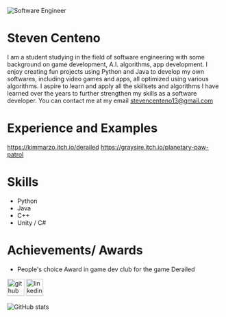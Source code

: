 ![Software Engineer](https://media-exp1.licdn.com/dms/image/C5616AQEmxwb-cV4gyg/profile-displaybackgroundimage-shrink_350_1400/0/1609374311341?e=1616630400&v=beta&t=4J9-9C9lNSKuVAwJHptDBbAMBETrEJsWI-dd5AdWt8k)

# Steven Centeno
I am a student studying in the field of software engineering with some background on game development, A.I. algorithms, app development. I enjoy creating fun projects using Python and Java to develop my own softwares, including video games and apps, all optimized using various algorithms. I aspire to learn and apply all the skillsets and algorithms I have learned over the years to further strengthen my skills as a software developer. You can contact me at my email stevencenteno13@gmail.com

# Experience and Examples
https://kimmarzo.itch.io/derailed
https://graysire.itch.io/planetary-paw-patrol

# Skills
* Python
* Java 
* C++
* Unity / C#

# Achievements/ Awards
* People's choice Award in game dev club for the game Derailed


[<img src='https://cdn.jsdelivr.net/npm/simple-icons@3.0.1/icons/github.svg' alt='github' height='40'>](https://github.com/Stevenone11)  [<img src='https://cdn.jsdelivr.net/npm/simple-icons@3.0.1/icons/linkedin.svg' alt='linkedin' height='40'>](https://www.linkedin.com/in/https://www.linkedin.com/in/steven-centeno//) 

![GitHub stats](https://github-readme-stats.vercel.app/api?username=Stevenone11&show_icons=true)  


